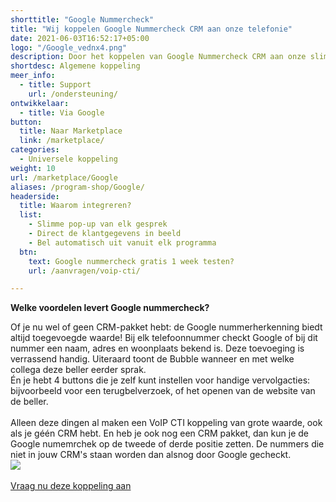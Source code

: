 ```yaml
---
shorttitle: "Google Nummercheck"
title: "Wij koppelen Google Nummercheck CRM aan onze telefonie"
date: 2021-06-03T16:52:17+05:00
logo: "/Google_vednx4.png"
description: Door het koppelen van Google Nummercheck CRM aan onze slimme telefonie werk je een stuk efficienter.
shortdesc: Algemene koppeling
meer_info:
  - title: Support
    url: /ondersteuning/
ontwikkelaar:
  - title: Via Google
button:
  title: Naar Marketplace
  link: /marketplace/
categories:
  - Universele koppeling
weight: 10
url: /marketplace/Google
aliases: /program-shop/Google/
headerside:
  title: Waarom integreren?
  list:
    - Slimme pop-up van elk gesprek
    - Direct de klantgegevens in beeld
    - Bel automatisch uit vanuit elk programma
  btn:
    text: Google nummercheck gratis 1 week testen?
    url: /aanvragen/voip-cti/

---
```


**Welke voordelen levert Google nummercheck?**

Of je nu wel of geen CRM-pakket hebt: de Google nummerherkenning biedt altijd toegevoegde waarde! Bij elk telefoonnummer checkt Google of bij dit nummer een naam, adres en woonplaats bekend is. Deze toevoeging is verrassend handig. Uiteraard toont de Bubble wanneer en met welke collega deze beller eerder sprak.<br>Én je hebt 4 buttons die je zelf kunt instellen voor handige vervolgacties: bijvoorbeeld voor een terugbelverzoek, of het openen van de website van de beller.<br><br>Alleen deze dingen al maken een VoIP CTI koppeling van grote waarde, ook als je géén CRM hebt. En heb je ook nog een CRM pakket, dan kun je de Google numemrchek op de tweede of derde positie zetten. De nummers die niet in jouw CRM's staan worden dan alsnog door Google gecheckt.
<br>
<img src="https://res.cloudinary.com/callvoip/image/upload/v1627552603/googleCRM.png_oimfwd.jpg">
<br><br><a href="/aanvragen/voip-cti/" class="button">Vraag nu deze koppeling aan</a>
